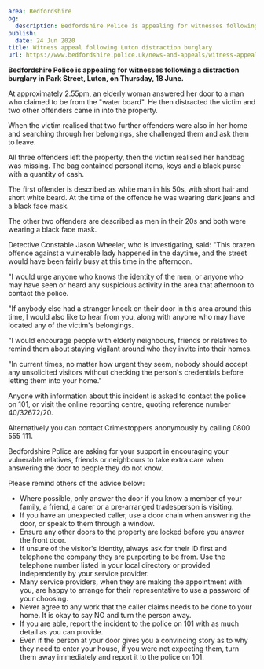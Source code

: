 ```yaml
area: Bedfordshire
og:
  description: Bedfordshire Police is appealing for witnesses following a distraction burglary in Park Street, Luton, on Thursday, 18 June.
publish:
  date: 24 Jun 2020
title: Witness appeal following Luton distraction burglary
url: https://www.bedfordshire.police.uk/news-and-appeals/witness-appeal-distraction-burglary-jun20
```

**Bedfordshire Police is appealing for witnesses following a distraction burglary in Park Street, Luton, on Thursday, 18 June.**

At approximately 2.55pm, an elderly woman answered her door to a man who claimed to be from the "water board". He then distracted the victim and two other offenders came in into the property.

When the victim realised that two further offenders were also in her home and searching through her belongings, she challenged them and ask them to leave.

All three offenders left the property, then the victim realised her handbag was missing. The bag contained personal items, keys and a black purse with a quantity of cash.

The first offender is described as white man in his 50s, with short hair and short white beard. At the time of the offence he was wearing dark jeans and a black face mask.

The other two offenders are described as men in their 20s and both were wearing a black face mask.

Detective Constable Jason Wheeler, who is investigating, said: "This brazen offence against a vulnerable lady happened in the daytime, and the street would have been fairly busy at this time in the afternoon.

"I would urge anyone who knows the identity of the men, or anyone who may have seen or heard any suspicious activity in the area that afternoon to contact the police.

"If anybody else had a stranger knock on their door in this area around this time, I would also like to hear from you, along with anyone who may have located any of the victim's belongings.

"I would encourage people with elderly neighbours, friends or relatives to remind them about staying vigilant around who they invite into their homes.

"In current times, no matter how urgent they seem, nobody should accept any unsolicited visitors without checking the person's credentials before letting them into your home."

Anyone with information about this incident is asked to contact the police on 101, or visit the online reporting centre, quoting reference number 40/32672/20.

Alternatively you can contact Crimestoppers anonymously by calling 0800 555 111.

Bedfordshire Police are asking for your support in encouraging your vulnerable relatives, friends or neighbours to take extra care when answering the door to people they do not know.

Please remind others of the advice below:

 * Where possible, only answer the door if you know a member of your family, a friend, a carer or a pre-arranged tradesperson is visiting.
 * If you have an unexpected caller, use a door chain when answering the door, or speak to them through a window.
 * Ensure any other doors to the property are locked before you answer the front door.
 * If unsure of the visitor's identity, always ask for their ID first and telephone the company they are purporting to be from. Use the telephone number listed in your local directory or provided independently by your service provider.
 * Many service providers, when they are making the appointment with you, are happy to arrange for their representative to use a password of your choosing.
 * Never agree to any work that the caller claims needs to be done to your home. It is okay to say NO and turn the person away.
 * If you are able, report the incident to the police on 101 with as much detail as you can provide.
 * Even if the person at your door gives you a convincing story as to why they need to enter your house, if you were not expecting them, turn them away immediately and report it to the police on 101.
